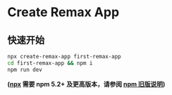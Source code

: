 # Create Remax App

## 快速开始

```sh
npx create-remax-app first-remax-app
cd first-remax-app && npm i
npm run dev
```

**([npx](https://medium.com/@maybekatz/introducing-npx-an-npm-package-runner-55f7d4bd282b) 需要 npm 5.2+ 及更高版本，请参阅 [npm 旧版说明](https://gist.github.com/gaearon/4064d3c23a77c74a3614c498a8bb1c5f))**
